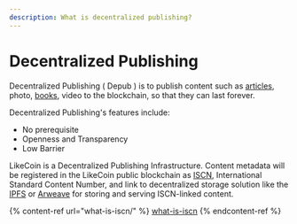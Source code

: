 ```yaml
---
description: What is decentralized publishing?
---
```


# Decentralized Publishing

Decentralized Publishing ( Depub ) is to publish content such as [articles](writing-nft/collect-writing-nft/), photo, [books](nft-ebook/), video to the blockchain, so that they can last forever.

Decentralized Publishing's features include:

* No prerequisite
* Openness and Transparency
* Low Barrier

LikeCoin is a Decentralized Publishing Infrastructure.  Content metadata will be registered in the LikeCoin public blockchain as [ISCN](what-is-iscn/), International Standard Content Number, and link to decentralized storage solution like the [IPFS](https://ipfs.tech/) or [Arweave](https://www.arweave.org/) for storing and serving ISCN-linked content.

{% content-ref url="what-is-iscn/" %}
[what-is-iscn](what-is-iscn/)
{% endcontent-ref %}
